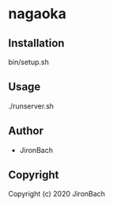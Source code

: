 # nagaoka

## Installation
bin/setup.sh

## Usage
./runserver.sh

## Author

* JironBach

## Copyright

Copyright (c) 2020 JironBach

